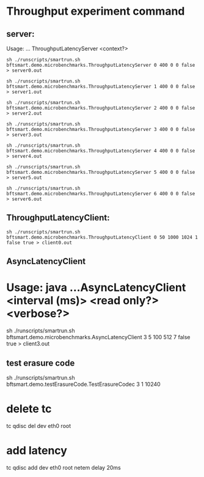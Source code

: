 # Throughput experiment command

## server:
Usage: ... ThroughputLatencyServer <processId> <measurement interval> <reply size> <state size> <context?>

```shell
sh ./runscripts/smartrun.sh bftsmart.demo.microbenchmarks.ThroughputLatencyServer 0 400 0 0 false > server0.out

sh ./runscripts/smartrun.sh bftsmart.demo.microbenchmarks.ThroughputLatencyServer 1 400 0 0 false > server1.out

sh ./runscripts/smartrun.sh bftsmart.demo.microbenchmarks.ThroughputLatencyServer 2 400 0 0 false > server2.out

sh ./runscripts/smartrun.sh bftsmart.demo.microbenchmarks.ThroughputLatencyServer 3 400 0 0 false > server3.out

sh ./runscripts/smartrun.sh bftsmart.demo.microbenchmarks.ThroughputLatencyServer 4 400 0 0 false > server4.out

sh ./runscripts/smartrun.sh bftsmart.demo.microbenchmarks.ThroughputLatencyServer 5 400 0 0 false > server5.out

sh ./runscripts/smartrun.sh bftsmart.demo.microbenchmarks.ThroughputLatencyServer 6 400 0 0 false > server6.out
```

## ThroughputLatencyClient:
```shell
sh ./runscripts/smartrun.sh bftsmart.demo.microbenchmarks.ThroughputLatencyClient 0 50 1000 1024 1 false true > client0.out
```

## AsyncLatencyClient
# Usage: java ...AsyncLatencyClient <initial client id> <number of clients> <number of operations> <request size> <interval (ms)> <read only?> <verbose?>
sh ./runscripts/smartrun.sh bftsmart.demo.microbenchmarks.AsyncLatencyClient 3 5 100 512 7 false true > client3.out

## test erasure code
sh ./runscripts/smartrun.sh bftsmart.demo.testErasureCode.TestErasureCodec 3 1 10240


# delete tc
tc qdisc del dev eth0 root

# add latency
tc qdisc add dev eth0 root netem delay 20ms